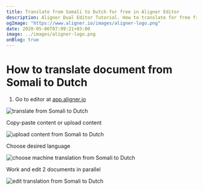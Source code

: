 ```yaml
---
title: Translate from Somali to Dutch for free in Aligner Editor
description: Aligner Dual Editor Tutorial. How to translate for free from Somali to Dutch. Aligner is multilingual document management platform. 
ogImage: "https://www.aligner.io/images/aligner-logo.png"
date: 2020-05-06T07:09:21+03:00
image: ../images/aligner-logo.png
onBlog: true
---
```


# How to translate document from Somali to Dutch

1. Go to editor at [app.aligner.io](https://app.aligner.io "Aligner App web page")

![translate from Somali to Dutch](../aligner-blank-editor.png "translate from Somali to Dutch")

Copy-paste content or upload content

![upload content from Somali to Dutch](../aligner-uploaded-document.png "upload content from Somali to Dutch")

Choose desired language

![choose machine translation from Somali to Dutch](../aligner-language-dropdown.png "choose machine translation from Somali to Dutch")

Work and edit 2 documents in parallel

![edit translation from Somali to Dutch](../aligner-double-sitded-editor.png "edit translation from Somali to Dutch")

